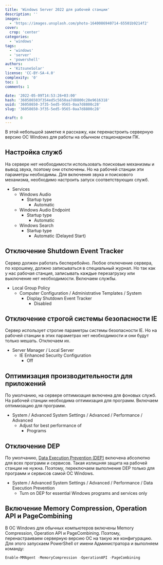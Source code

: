 ```yaml
---
title: 'Windows Server 2022 для рабочей станции'
description: ''
images:
  - 'https://images.unsplash.com/photo-1640086940714-65501b9214f2'
cover:
  crop: 'center'
categories:
  - 'windows'
tags:
  - 'windows'
  - 'server'
  - 'powershell'
authors:
  - 'KitsuneSolar'
license: 'CC-BY-SA-4.0'
complexity: '0'
toc: 1
comments: 1

date: '2022-05-09T14:53:26+03:00'
hash: '360586503f354ed5c5650aa7d8800c28e9616318'
uuid: '36058650-3f35-5ed5-9565-0aa7d8800c28'
slug: '36058650-3f35-5ed5-9565-0aa7d8800c28'

draft: 0
---
```


В этой небольшой заметке я расскажу, как перенастроить серверную версию ОС Windows для работы на обычном стационарном ПК.

<!--more-->

## Настройка служб

На сервере нет необходимости использовать поисковые механизмы и вывод звука, поэтому они отключены. Но на рабочей станции эти параметры необходимы. Для включения звука и поискового механизма, необходимо настроить запуск соответствующих служб.

- Services
  - Windows Audio
    - Startup type
      - Automatic
  - Windows Audio Endpoint
    - Startup type
      - Automatic
  - Windows Search
    - Startup type
      - Automatic (Delayed Start)

## Отключение Shutdown Event Tracker

Сервер должен работать бесперебойно. Любое отключение сервера, по хорошему, должно записываться в специальный журнал. Но так как у нас рабочая станция, записывать каждые перезагрузку или выключение нет необходимости. Включаем службы.

- Local Group Policy
  - Computer Configuration / Administrative Templates / System
    - Display Shutdown Event Tracker
      - Disabled

## Отключение строгой системы безопасности IE

Сервер использует строгие параметры системы безопасности IE. Но на рабочей станции в этих параметрах нет необходимости и они будут только мешать. Отключаем их.

- Server Manager / Local Server
  - IE Enhanced Security Configuration
    - Off

## Оптимизация производительности для приложений

По умолчанию, на сервере оптимизация включена для фоновых служб. На рабочей станции необходима оптимизация для программ. Включаем оптимизацию для программ.

- System / Advanced System Settings / Advanced / Performance / Advanced
  - Adjust for best performance of
    - Programs

## Отключение DEP

По умолчанию, [Data Execution Prevention (DEP)](https://docs.microsoft.com/en-us/windows/win32/memory/data-execution-prevention) включена абсолютно для всех программ и сервисов. Такая излишняя защита на рабочей станции не нужна. Поэтому, переключаем выполнение DEP только для программ и сервисов самой ОС Windows.

- System / Advanced System Settings / Advanced / Performance / Data Execution Prevention
  - Turn on DEP for essential Windows programs and services only

## Включение Memory Compression, Operation API и PageCombining

В ОС Windows для обычных компьютеров включены Memory Compression, Operation API и PageCombining. Поэтому, перенастраиваем серверную версию ОС на такую же конфигурацию. Для этого запускаем PowerShell от имени Администратора и выполняем команду:

```powershell
Enable-MMAgent -MemoryCompression -OperationAPI -PageCombining
```
